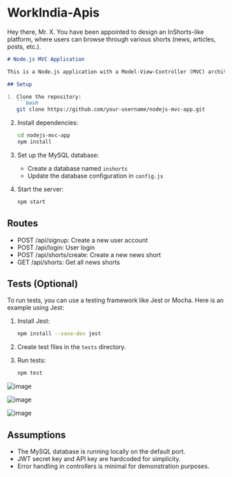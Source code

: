 # WorkIndia-Apis
Hey there, Mr. X. You have been appointed to design an InShorts-like platform, where users can browse through various shorts (news, articles, posts, etc.).


```markdown
# Node.js MVC Application

This is a Node.js application with a Model-View-Controller (MVC) architecture for handling user authentication and news shorts creation.

## Setup

1. Clone the repository:
   ```bash
   git clone https://github.com/your-username/nodejs-mvc-app.git
   ```

2. Install dependencies:
   ```bash
   cd nodejs-mvc-app
   npm install
   ```

3. Set up the MySQL database:
   - Create a database named `inshorts`
   - Update the database configuration in `config.js`

4. Start the server:
   ```bash
   npm start
   ```

## Routes

- POST /api/signup: Create a new user account
- POST /api/login: User login
- POST /api/shorts/create: Create a new news short
- GET /api/shorts: Get all news shorts

## Tests (Optional)

To run tests, you can use a testing framework like Jest or Mocha. Here is an example using Jest:

1. Install Jest:
   ```bash
   npm install --save-dev jest
   ```

2. Create test files in the `tests` directory.

3. Run tests:
   ```bash
   npm test
   

   ```
![image](https://github.com/tejasrocksHere/WorkIndia-Apis/assets/114760784/b3da9b9f-2775-4ec9-b8e4-516f278df2b8)

![image](https://github.com/tejasrocksHere/WorkIndia-Apis/assets/114760784/6835095f-0165-4cd4-934b-be917e67b919)

![image](https://github.com/tejasrocksHere/WorkIndia-Apis/assets/114760784/c24718ce-9532-444c-96e8-2de7549b0ac9)

## Assumptions

- The MySQL database is running locally on the default port.
- JWT secret key and API key are hardcoded for simplicity.
- Error handling in controllers is minimal for demonstration purposes.

